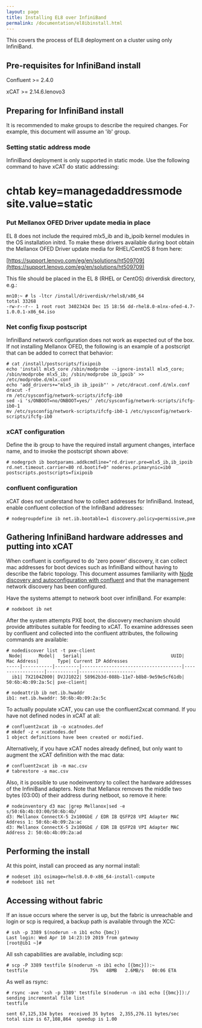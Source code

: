 ```yaml
---
layout: page
title: Installing EL8 over InfiniBand
permalink: /documentation/el8ibinstall.html
---
```


This covers the process of EL8 deployment on a cluster using only InfiniBand.

## Pre-requisites for InfiniBand install

Confluent >= 2.4.0

xCAT >= 2.14.6.lenovo3

## Preparing for InfiniBand install

It is recommended to make groups to describe the required changes.  For example, this
document will assume an 'ib' group.

### Setting static address mode

InfiniBand deployment is only supported in static mode.  Use the following command to have xCAT do static addressing:

   # chtab key=managedaddressmode site.value=static

### Put Mellanox OFED Driver update media in place

EL 8 does not include the required mlx5_ib and ib_ipoib kernel modules in the OS installation initrd.  To make these drivers available during boot obtain the Mellanox OFED Driver update media for RHEL/CentOS 8 from here:

[https://support.lenovo.com/eg/en/solutions/ht509709](https://support.lenovo.com/eg/en/solutions/ht509709)

This file should be placed in the EL 8 (RHEL or CentOS) driverdisk directory, e.g.:

    mn10:~ # ls -ltcr /install/driverdisk/rhels8/x86_64
    total 33268
    -rw-r--r-- 1 root root 34023424 Dec 15 18:56 dd-rhel8.0-mlnx-ofed-4.7-1.0.0.1-x86_64.iso

### Net config fixup postscript

InfiniBand network configuration does not work as expected out of the box.  If not installing Mellanox OFED, the following is an example of a
postscript that can be added to correct that behavior:

    # cat /install/postscripts/fixipoib
    echo 'install mlx5_core /sbin/modprobe --ignore-install mlx5_core; /sbin/modprobe mlx5_ib; /sbin/modprobe ib_ipoib' >> /etc/modprobe.d/mlx.conf
    echo 'add_drivers+="mlx5_ib ib_ipoib"' > /etc/dracut.conf.d/mlx.conf
    dracut -f
    rm /etc/sysconfig/network-scripts/ifcfg-ib0
    sed -i 's/ONBOOT=no/ONBOOT=yes/' /etc/sysconfig/network-scripts/ifcfg-ib0-1
    mv /etc/sysconfig/network-scripts/ifcfg-ib0-1 /etc/sysconfig/network-scripts/ifcfg-ib0

### xCAT configuration

Define the ib group to have the required install argument changes, interface name, and to invoke
the postscript shown above:

    # nodegrpch ib bootparams.addkcmdline="rd.driver.pre=mlx5_ib,ib_ipoib rd.net.timeout.carrier=80 rd.bootif=0" noderes.primarynic=ib0 postscripts.postscripts=fixipoib

### confluent configuration

xCAT does not understand how to collect addresses for InfiniBand.  Instead, enable confluent collection of the
InfinBand addresses:

    # nodegroupdefine ib net.ib.bootable=1 discovery.policy=permissive,pxe

## Gathering InfiniBand hardware addresses and putting into xCAT

When confluent is configured to do 'zero power' discovery, it can collect mac addresses for boot devices
such as InfiniBand without having to describe the fabric topology.  This document assumes familiarity with [Node discovery and autoconfiguration with confluent](../user_reference/confluentdiscovery.md) and that the management network discovery has been configured.

Have the systems attempt to network boot over infiniBand.  For example:

    # nodeboot ib net

After the system attempts PXE boot, the discovery mechanism should provide attributes suitable for feeding to xCAT.  To examine
addresses seen by confluent and collected into the confluent attributes, the following commands are available:
```
# nodediscover list -t pxe-client
 Node|      Model|   Serial|                                 UUID|       Mac Address|       Type| Current IP Addresses
-----|-----------|---------|-------------------------------------|------------------|-----------|---------------------
  ib1| 7X2104Z000| DVJJ1022| 58962b3d-088b-11e7-b8b8-9e59e5cf61db| 50:6b:4b:09:2a:5c| pxe-client|                     
```

    # nodeattrib ib net.ib.hwaddr
    ib1: net.ib.hwaddr: 50:6b:4b:09:2a:5c

To actually populate xCAT, you can use the confluent2xcat command.  If you have not defined nodes in xCAT at all:

    # confluent2xcat ib -o xcatnodes.def
    # mkdef -z < xcatnodes.def
    1 object definitions have been created or modified.

Alternatively, if you have xCAT nodes already defined, but only want to augment the xCAT definition with the mac data:

    # confluent2xcat ib -m mac.csv
    # tabrestore -a mac.csv

Also, it is possible to use nodeinventory to collect the hardware addresses of the InfiniBand adapters.  Note that Mellanox removes the middle two bytes (03:00) of their address during netboot, so remove it here:

    # nodeinventory d3 mac |grep Mellanox|sed -e s/50:6b:4b:03:00/50:6b:4b/
    d3: Mellanox ConnectX-5 2x100GbE / EDR IB QSFP28 VPI Adapter MAC Address 1: 50:6b:4b:09:2a:ac
    d3: Mellanox ConnectX-5 2x100GbE / EDR IB QSFP28 VPI Adapter MAC Address 2: 50:6b:4b:09:2a:ad


## Performing the install

At this point, install can proceed as any normal install:

    # nodeset ib1 osimage=rhels8.0.0-x86_64-install-compute
    # nodeboot ib1 net

## Accessing without fabric

If an issue occurs where the server is up, but the fabric is unreachable and login or scp is required,
a backup path is available through the XCC:

    # ssh -p 3389 $(noderun -n ib1 echo {bmc})
    Last login: Wed Apr 10 14:23:19 2019 from gateway
    [root@ib1 ~]# 

All ssh capabilities are available, including scp:

    # scp -P 3389 testfile $(noderun -n ib1 echo [{bmc}]):~
    testfile                       75%   48MB   2.6MB/s   00:06 ETA


As well as rsync:

    # rsync -ave 'ssh -p 3389' testfile $(noderun -n ib1 echo [{bmc}]):/
    sending incremental file list
    testfile
    
    sent 67,125,334 bytes  received 35 bytes  2,355,276.11 bytes/sec
    total size is 67,108,864  speedup is 1.00

